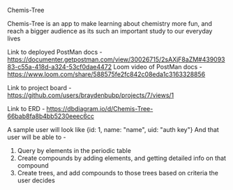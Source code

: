Chemis-Tree

Chemis-Tree is an app to make learning about chemistry more fun, and reach a bigger audience as its such an important study to our everyday lives

Link to deployed PostMan docs - https://documenter.getpostman.com/view/30026715/2sAXjF8aZM#43909383-c55a-418d-a324-53cf0dae4472
Loom video of PostMan docs - https://www.loom.com/share/588575fe2fc842c08eda1c3163328856

Link to project board - https://github.com/users/braydenbubp/projects/7/views/1

Link to ERD - https://dbdiagram.io/d/Chemis-Tree-66bab8fa8b4bb5230eeec6cc

A sample user will look like {id: 1, name: "name", uid: "auth key"}
And that user will be able to -
  1. Query by elements in the periodic table
  2. Create compounds by adding elements, and getting detailed info on that compound
  3. Create trees, and add compounds to those trees based on criteria the user decides
